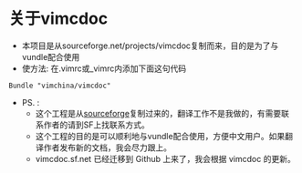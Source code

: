 关于vimcdoc
=======

*  本项目是从sourceforge.net/projects/vimcdoc复制而来，目的是为了与vundle配合使用
* 使方法: 在.vimrc或_vimrc内添加下面这句代码
````
Bundle "vimchina/vimcdoc"
````
* PS. :
    * 这个工程是从[sourceforge](http://sourceforge.net/projects/vimcdoc)复制过来的，翻译工作不是我做的，有需要联系作者的请到SF上找联系方式。
    * 这个工程的目的是可以顺利地与vundle配合使用，方便中文用户。如果翻译作者发布新的文档，我会尽力跟上。
    * vimcdoc.sf.net 已经迁移到 Github 上来了，我会根据 vimcdoc 的更新。
